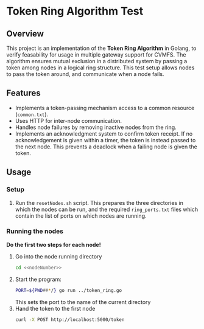 # Token Ring Algorithm Test

## Overview
This project is an implementation of the **Token Ring Algorithm** in Golang, to verify feasability for usage in multiple gateway support for CVMFS. The algorithm ensures mutual exclusion in a distributed system by passing a token among nodes in a logical ring structure. This test setup allows nodes to pass the token around, and communicate when a node fails.

## Features
- Implements a token-passing mechanism access to a common resource (`common.txt`).
- Uses HTTP for inter-node communication.
- Handles node failures by removing inactive nodes from the ring.
- Implements an acknowledgment system to confirm token receipt. If no acknowledgement is given within a timer, the token is instead passed to the next node. This prevents a deadlock when a failing node is given the token.

## Usage
### Setup
1. Run the `resetNodes.sh` script. This prepares the three directories in which the nodes can be run, and the required `ring_ports.txt` files which contain the list of ports on which nodes are running.

### Running the nodes
**Do the first two steps for each node!**
1. Go into the node running directory
   ```sh
   cd <<nodeNumber>>
   ```
2. Start the program:
   ```sh
   PORT=${PWD##*/} go run ../token_ring.go
   ```
   This sets the port to the name of the current directory
3. Hand the token to the first node
   ```sh
   curl -X POST http://localhost:5000/token
   ```